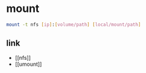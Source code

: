 # mount

```sh
mount -t nfs [ip]:[volume/path] [local/mount/path]
```
## link
- [[nfs]]
- [[umount]]
